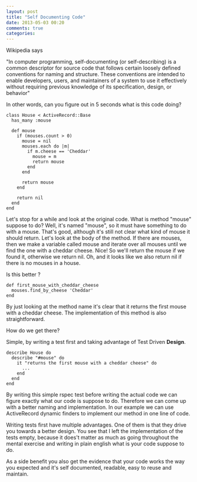 ```yaml
---
layout: post
title: "Self Documenting Code"
date: 2013-05-03 00:20
comments: true
categories: 
---
```

Wikipedia says

"In computer programming, self-documenting (or self-describing) is a common descriptor for source code that follows certain loosely defined conventions for naming and structure. These conventions are intended to enable developers, users, and maintainers of a system to use it effectively without requiring previous knowledge of its specification, design, or behavior"

In other words, can you figure out in 5 seconds what is this code doing?

<!-- more -->

```
class House < ActiveRecord::Base
  has_many :mouse

  def mouse
    if (mouses.count > 0)
      mouse = nil
      mouses.each do |m|
        if m.cheese == 'Cheddar'
          mouse = m
          return mouse
        end
      end

      return mouse
    end

    return nil
  end
end
```

Let's stop for a while and look at the original code. What is method "mouse" suppose to do? Well, it's named "mouse", so it must have something to do with a mouse. That's good, although it's still not clear what kind of mouse it should return. Let's look at the body of the method. If there are mouses, then we make a variable called mouse and iterate over all mouses until we find the one with a cheddar cheese. Nice! So we'll return the mouse if we found it, otherwise we return nil. Oh, and it looks like we also return nil if there is no mouses in a house.

Is this better ?

```
def first_mouse_with_cheddar_cheese
  mouses.find_by_cheese 'Cheddar'
end
```

By just looking at the method name it's clear that it returns the first mouse with a cheddar cheese. The implementation of this method is also straightforward.

How do we get there?

Simple, by writing a test first and taking advantage of Test Driven **Design**.

```
describe House do
  describe "#mouse" do
    it "returns the first mouse with a cheddar cheese" do
      ...
    end
  end
end
```

By writing this simple rspec test before writing the actual code we can figure exactly what our code is suppose to do. Therefore we can come up with a better naming and implementation. In our example we can use ActiveRecord dynamic finders to implement our method in one line of code.

Writing tests first have multiple advantages. One of them is that they drive you towards a better design. You see that I left the implementation of the tests empty, because it does't matter as much as going throughout the mental exercise and writing in plain english what is your code suppose to do.

As a side benefit you also get the evidence that your code works the way you expected and it's self documented, readable, easy to reuse and maintain.
